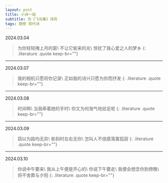 ```yaml
---
layout: post
title: 小诗一组
subtitle: 仿《飞鸟集》诗风
tags: 随想 现代诗
---
```


2024.03.04
> 为你轻轻掩上月的窗\\
> 不让它偷来的光\\
> 惊扰了我心爱之人的梦乡
{: .literature .quote keep-br=""}

---

2024.03.07
> 我的相机只愿将你记录\\
> 正如我的诗兴只愿为你而抒发
{: .literature .quote keep-br=""}

---

2024.03.08
> 时间啊\\
> 当我牵着她的手时\\
> 你又为何淘气地驻足呢
{: .literature .quote keep-br=""}

---

2024.03.09
> 窃以为路均无异\\
> 影斜时左右无你\\
> 怎叫人不倍感落寞孤寂
{: .literature .quote keep-br=""}

---

2024.03.10
> 你说中午要来\\
> 我从上午便是开心的\\
> 你说下午要走\\
> 我便会想念你到傍晚\\
> 将不舍葬与夕阳
{: .literature .quote keep-br=""}

